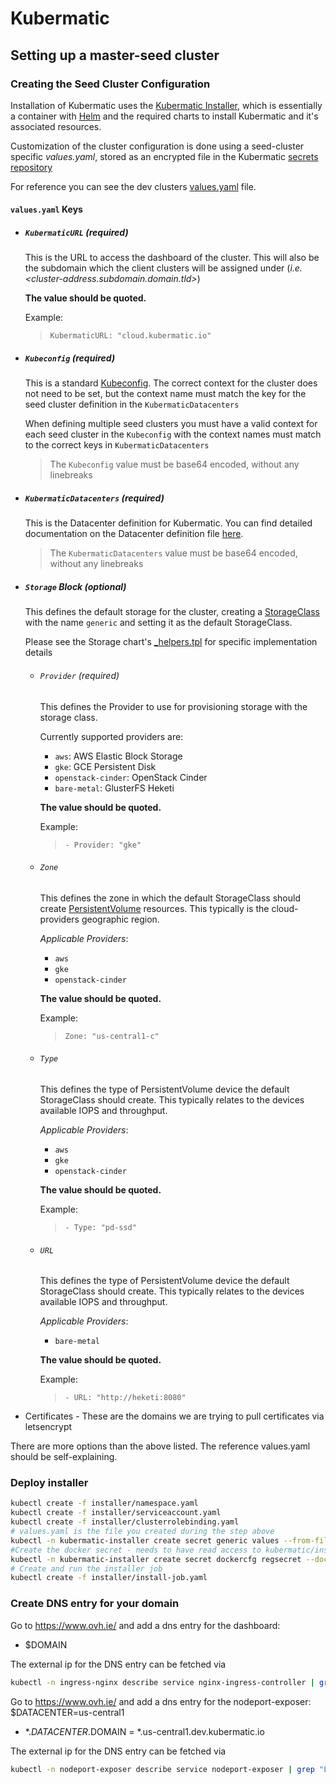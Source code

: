 # Kubermatic

## Setting up a master-seed cluster

### Creating the Seed Cluster Configuration
Installation of Kubermatic uses the [Kubermatic Installer][4], which is essentially a container with [Helm][5] and the required charts to install Kubermatic and it's associated resources.

Customization of the cluster configuration is done using a seed-cluster specific _values.yaml_, stored as an encrypted file in the Kubermatic [secrets repository][6]

For reference you can see the dev clusters [values.yaml][1] file.

#### `values.yaml` Keys

- ##### `KubermaticURL` _(required)_

  This is the URL to access the dashboard of the cluster. This will also be the subdomain which the client clusters will be assigned under (_i.e. <cluster-address.subdomain.domain.tld>_)

  **The value should be quoted.**

  Example:
  > `KubermaticURL: "cloud.kubermatic.io"`

- ##### `Kubeconfig` _(required)_

  This is a standard [Kubeconfig][2]. The correct context for the cluster does not need to be set, but the context name must match the key for the seed cluster definition in the `KubermaticDatacenters`

  When defining multiple seed clusters you must have a valid context for each seed cluster in the `Kubeconfig` with the context names must match to the correct keys in `KubermaticDatacenters`

  > The `Kubeconfig` value must be base64 encoded, without any linebreaks

- ##### `KubermaticDatacenters` _(required)_

  This is the Datacenter definition for Kubermatic. You can find detailed documentation on the Datacenter definition file [here][3].

  > The `KubermaticDatacenters` value must be base64 encoded, without any linebreaks

- ##### `Storage` Block _(optional)_

  This defines the default storage for the cluster, creating a [StorageClass][8] with the name `generic` and setting it as the default StorageClass.

  Please see the Storage chart's [_helpers.tpl][7] for specific implementation details

  - ###### `Provider` _(required)_

    This defines the Provider to use for provisioning storage with the storage class.

    Currently supported providers are:
    - `aws`: AWS Elastic Block Storage
    - `gke`: GCE Persistent Disk
    - `openstack-cinder`: OpenStack Cinder
    - `bare-metal`: GlusterFS Heketi

    **The value should be quoted.**

    Example:
    > `- Provider: "gke"`

  - ###### `Zone`

    This defines the zone in which the default StorageClass should create [PersistentVolume][9] resources. This typically is the cloud-providers geographic region.

    _Applicable Providers_:
    - `aws`
    - `gke`
    - `openstack-cinder`

    **The value should be quoted.**

    Example:
    > `Zone: "us-central1-c"`

  - ###### `Type`

    This defines the type of PersistentVolume device the default StorageClass should create. This typically relates to the devices available IOPS and throughput.

    _Applicable Providers_:
    - `aws`
    - `gke`
    - `openstack-cinder`

    **The value should be quoted.**

    Example:
    > `- Type: "pd-ssd"`

  - ###### `URL`

    This defines the type of PersistentVolume device the default StorageClass should create. This typically relates to the devices available IOPS and throughput.

    _Applicable Providers_:
    - `bare-metal`

    **The value should be quoted.**

    Example:
    > `- URL: "http://heketi:8080"`

- Certificates - These are the domains we are trying to pull certificates via letsencrypt

There are more options than the above listed. The reference values.yaml should be self-explaining.

### Deploy installer
```bash
kubectl create -f installer/namespace.yaml
kubectl create -f installer/serviceaccount.yaml
kubectl create -f installer/clusterrolebinding.yaml
# values.yaml is the file you created during the step above
kubectl -n kubermatic-installer create secret generic values --from-file=values.yaml
#Create the docker secret - needs to have read access to kubermatic/installer
kubectl -n kubermatic-installer create secret dockercfg regsecret --docker-server=<your-registry-server> --docker-username=<your-name> --docker-password=<your-pword> --docker-email=<your-email>
# Create and run the installer job
kubectl create -f installer/install-job.yaml
```

### Create DNS entry for your domain
Go to https://www.ovh.ie/ and add a dns entry for the dashboard:
- $DOMAIN  

The external ip for the DNS entry can be fetched via
```bash
kubectl -n ingress-nginx describe service nginx-ingress-controller | grep "LoadBalancer Ingress"
```

Go to https://www.ovh.ie/ and add a dns entry for the nodeport-exposer:
$DATACENTER=us-central1
- *.$DATACENTER.$DOMAIN  =  *.us-central1.dev.kubermatic.io  

The external ip for the DNS entry can be fetched via
```bash
kubectl -n nodeport-exposer describe service nodeport-exposer | grep "LoadBalancer Ingress"
```

[1]: https://github.com/kubermatic/secrets/blob/master/seed-clusters/dev.kubermatic.io/values.yaml
[2]: https://kubernetes.io/docs/tasks/access-application-cluster/configure-access-multiple-clusters/
[3]: ../docs/datacenters.md
[4]: installer/README.md
[5]: https://github.com/kubernetes/helm
[6]: https://github.com/kubermatic/secrets
[7]: https://github.com/kubermatic/kubermatic/blob/master/config/storage/templates/_helpers.tpl
[8]: https://kubernetes.io/docs/concepts/storage/storage-classes/
[9]: https://kubernetes.io/docs/concepts/storage/persistent-volumes/
